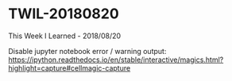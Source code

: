 # TWIL-20180820
This Week I Learned - 2018/08/20

Disable jupyter notebook error / warning output:  
https://ipython.readthedocs.io/en/stable/interactive/magics.html?highlight=capture#cellmagic-capture
